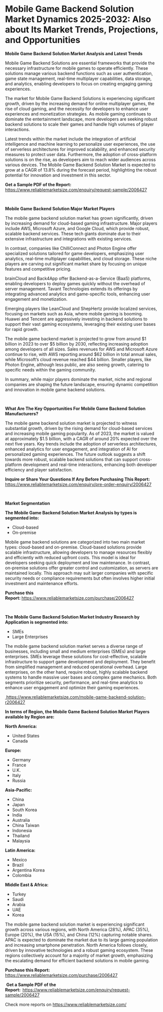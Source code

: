 <p><h1>Mobile Game Backend Solution Market Dynamics 2025-2032: Also about Its Market Trends, Projections, and Opportunities</h1></p><p><strong>Mobile Game Backend Solution Market Analysis and Latest Trends</strong></p>
<p><p>Mobile Game Backend Solutions are essential frameworks that provide the necessary infrastructure for mobile games to operate efficiently. These solutions manage various backend functions such as user authentication, game state management, real-time multiplayer capabilities, data storage, and analytics, enabling developers to focus on creating engaging gaming experiences.</p><p>The market for Mobile Game Backend Solutions is experiencing significant growth, driven by the increasing demand for online multiplayer games, the rise of cloud gaming, and the necessity for developers to enhance user experiences and monetization strategies. As mobile gaming continues to dominate the entertainment landscape, more developers are seeking robust backend solutions to scale their games and handle high volumes of player interactions.</p><p>Latest trends within the market include the integration of artificial intelligence and machine learning to personalize user experiences, the use of serverless architectures for improved scalability, and enhanced security measures to protect user data. Furthermore, the adoption of cross-platform solutions is on the rise, as developers aim to reach wider audiences across various devices. The Mobile Game Backend Solution Market is expected to grow at a CAGR of 13.8% during the forecast period, highlighting the robust potential for innovation and investment in this sector.</p></p>
<p><strong>Get a Sample PDF of the Report:&nbsp;</strong> <a href="https://www.reliablemarketsize.com/enquiry/request-sample/2006427?utm_campaign=3120&utm_medium=2&utm_source=Github&utm_content=ia&utm_term=11032025&utm_id=mobile-game-backend-solution">https://www.reliablemarketsize.com/enquiry/request-sample/2006427</a></p>
<p>&nbsp;</p>
<p><strong>Mobile Game Backend Solution Major Market Players</strong></p>
<p><p>The mobile game backend solution market has grown significantly, driven by increasing demand for cloud-based gaming infrastructure. Major players include AWS, Microsoft Azure, and Google Cloud, which provide robust, scalable backend services. These tech giants dominate due to their extensive infrastructure and integrations with existing services. </p><p>In contrast, companies like ChilliConnect and Photon Engine offer specialized solutions tailored for game developers, emphasizing user analytics, real-time multiplayer capabilities, and cloud storage. These niche players are carving out significant market share by focusing on unique features and competitive pricing.</p><p>brainCloud and Back4App offer Backend-as-a-Service (BaaS) platforms, enabling developers to deploy games quickly without the overhead of server management. Tavant Technologies extends its offerings by integrating advanced analytics and game-specific tools, enhancing user engagement and monetization.</p><p>Emerging players like LeanCloud and ShepHertz provide localized services, focusing on markets such as Asia, where mobile gaming is booming. Huawei and Tencent are aggressively investing in backend solutions to support their vast gaming ecosystems, leveraging their existing user bases for rapid growth.</p><p>The mobile game backend market is projected to grow from around $1 billion in 2023 to over $5 billion by 2030, reflecting increasing adoption among developers of all sizes. Sales revenues for AWS and Microsoft Azure continue to rise, with AWS reporting around $62 billion in total annual sales, while Microsoft’s cloud revenue reached $44 billion. Smaller players, like Photon Engine, although less public, are also seeing growth, catering to specific needs within the gaming community. </p><p>In summary, while major players dominate the market, niche and regional companies are shaping the future landscape, ensuring dynamic competition and innovation in mobile game backend solutions.</p></p>
<p>&nbsp;</p>
<p><strong>What Are The Key Opportunities For Mobile Game Backend Solution Manufacturers?</strong></p>
<p><p>The mobile game backend solution market is projected to witness substantial growth, driven by the rising demand for cloud-based services and increasing mobile gaming popularity. As of 2023, the market is valued at approximately $1.5 billion, with a CAGR of around 20% expected over the next five years. Key trends include the adoption of serverless architectures, enhanced analytics for user engagement, and integration of AI for personalized gaming experiences. The future outlook suggests a shift towards more robust, scalable backend solutions that can support cross-platform development and real-time interactions, enhancing both developer efficiency and player satisfaction.</p></p>
<p><strong>Inquire or Share Your Questions If Any Before Purchasing This Report:</strong> <a href="https://www.reliablemarketsize.com/enquiry/pre-order-enquiry/2006427?utm_campaign=3120&utm_medium=2&utm_source=Github&utm_content=ia&utm_term=11032025&utm_id=mobile-game-backend-solution">https://www.reliablemarketsize.com/enquiry/pre-order-enquiry/2006427</a></p>
<p>&nbsp;</p>
<p><strong>Market Segmentation</strong></p>
<p><strong>The Mobile Game Backend Solution Market Analysis by types is segmented into:</strong></p>
<p><ul><li>Cloud-based</li><li>On-premise</li></ul></p>
<p><p>Mobile game backend solutions are categorized into two main market types: cloud-based and on-premise. Cloud-based solutions provide scalable infrastructure, allowing developers to manage resources flexibly and efficiently with reduced upfront costs. This model is ideal for developers seeking quick deployment and low maintenance. In contrast, on-premise solutions offer greater control and customization, as servers are maintained locally. This approach may suit larger companies with specific security needs or compliance requirements but often involves higher initial investment and maintenance efforts.</p></p>
<p><strong>Purchase this Report:&nbsp;</strong><a href="https://www.reliablemarketsize.com/purchase/2006427?utm_campaign=3120&utm_medium=2&utm_source=Github&utm_content=ia&utm_term=11032025&utm_id=mobile-game-backend-solution">https://www.reliablemarketsize.com/purchase/2006427</a></p>
<p>&nbsp;</p>
<p><strong>The Mobile Game Backend Solution Market Industry Research by Application is segmented into:</strong></p>
<p><ul><li>SMEs</li><li>Large Enterprises</li></ul></p>
<p><p>The mobile game backend solution market serves a diverse range of businesses, including small and medium enterprises (SMEs) and large enterprises. SMEs leverage these solutions for cost-effective, scalable infrastructure to support game development and deployment. They benefit from simplified management and reduced operational overhead. Large enterprises, on the other hand, require robust, highly scalable backend systems to handle massive user bases and complex game mechanics. Both segments prioritize security, performance, and real-time analytics to enhance user engagement and optimize their gaming experiences.</p></p>
<p><a href="https://www.reliablemarketsize.com/mobile-game-backend-solution-r2006427?utm_campaign=3120&utm_medium=2&utm_source=Github&utm_content=ia&utm_term=11032025&utm_id=mobile-game-backend-solution">&nbsp;https://www.reliablemarketsize.com/mobile-game-backend-solution-r2006427</a></p>
<p><strong>In terms of Region, the Mobile Game Backend Solution Market Players available by Region are:</strong></p>
<p>
    <p> <strong> North America: </strong>
        <ul>
            <li>United States</li>
            <li>Canada</li>
        </ul>
        </p> 
    <p> <strong> Europe: </strong>
        <ul>
            <li>Germany</li>
            <li>France</li>
            <li>U.K.</li>
            <li>Italy</li>
            <li>Russia</li>
        </ul>
        </p> 
    <p> <strong> Asia-Pacific: </strong>
        <ul>
            <li>China</li>
            <li>Japan</li>
            <li>South Korea</li>
            <li>India</li>
            <li>Australia</li>
            <li>China Taiwan</li>
            <li>Indonesia</li>
            <li>Thailand</li>
            <li>Malaysia</li>
        </ul>
        </p> 
    <p> <strong> Latin America: </strong>
        <ul>
            <li>Mexico</li>
            <li>Brazil</li>
            <li>Argentina Korea</li>
            <li>Colombia</li>
        </ul>
        </p> 
    <p> <strong> Middle East & Africa: </strong>
        <ul>
            <li>Turkey</li>
            <li>Saudi</li>
            <li>Arabia</li>
            <li>UAE</li>
            <li>Korea</li>
        </ul>
    </p>
    </p>
<p><p>The mobile game backend solution market is experiencing significant growth across various regions, with North America (28%), APAC (35%), Europe (20%), the USA (15%), and China (12%) capturing notable shares. APAC is expected to dominate the market due to its large gaming population and increasing smartphone penetration. North America follows closely, driven by innovative technologies and a robust gaming ecosystem. These regions collectively account for a majority of market growth, emphasizing the escalating demand for efficient backend solutions in mobile gaming.</p></p>
<p><strong>Purchase this Report: </strong><a href="https://www.reliablemarketsize.com/purchase/2006427?utm_campaign=3120&utm_medium=2&utm_source=Github&utm_content=ia&utm_term=11032025&utm_id=mobile-game-backend-solution">https://www.reliablemarketsize.com/purchase/2006427</a></p>
<p>&nbsp;<strong>Get a Sample PDF of the Report:&nbsp;&nbsp;</strong><a href="https://www.reliablemarketsize.com/enquiry/request-sample/2006427?utm_campaign=3120&utm_medium=2&utm_source=Github&utm_content=ia&utm_term=11032025&utm_id=mobile-game-backend-solution">https://www.reliablemarketsize.com/enquiry/request-sample/2006427</a></p>
<p><strong></strong></p>
<p>Check more reports on <a href="https://www.reliablemarketsize.com/?utm_campaign=3120&utm_medium=2&utm_source=Github&utm_content=ia&utm_term=11032025&utm_id=mobile-game-backend-solution">https://www.reliablemarketsize.com/</a></p>